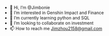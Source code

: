 - 👋 Hi, I’m @Jimbonie
- 👀 I’m interested in Genshin Impact and Finance
- 🌱 I’m currently learning python and SQL
- 💞️ I’m looking to collaborate on investment
- 📫 How to reach me Jimzhou2158@gmail.com

<!---
Jimbonie/Jimbonie is a ✨ special ✨ repository because its `README.md` (this file) appears on your GitHub profile.
You can click the Preview link to take a look at your changes.
--->
